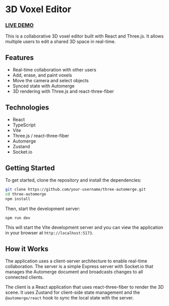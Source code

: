 # 3D Voxel Editor

### **[LIVE DEMO](https://willemhelmet.github.io/crdt-voxels)**

This is a collaborative 3D voxel editor built with React and Three.js. It allows multiple users to edit a shared 3D space in real-time.

## Features

- Real-time collaboration with other users
- Add, erase, and paint voxels
- Move the camera and select objects
- Synced state with Automerge
- 3D rendering with Three.js and react-three-fiber

## Technologies

- React
- TypeScript
- Vite
- Three.js / react-three-fiber
- Automerge
- Zustand
- Socket.io

## Getting Started

To get started, clone the repository and install the dependencies:

```bash
git clone https://github.com/your-username/three-automerge.git
cd three-automerge
npm install
```

Then, start the development server:

```bash
npm run dev
```

This will start the Vite development server and you can view the application in your browser at `http://localhost:5173`.

## How it Works

The application uses a client-server architecture to enable real-time collaboration. The server is a simple Express server with Socket.io that manages the Automerge document and broadcasts changes to all connected clients.

The client is a React application that uses react-three-fiber to render the 3D scene. It uses Zustand for client-side state management and the `@automerge/react` hook to sync the local state with the server.
